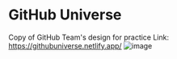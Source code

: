 # GitHub Universe
Copy of GitHub Team's design for practice
Link: https://githubuniverse.netlify.app/
![image](https://github.com/Sam3810/GitHub-Universe/assets/118696492/ab5f49f1-e936-4f5f-b3a8-3cd5212dacb1)

